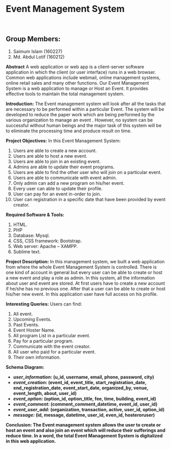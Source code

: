 <h1>Event Management System</h1>

<br><h2>Group Members:</h2>
	<ol>
	<li>Saimum Islam (160227)</li>
	<li>Md. Abdul Lotif (160212)</li>
	</ol>

<b>Abstract</b> 
A web application or web app is a client-server software application in which the client (or user interface) runs in a web browser. Common web applications include webmail, online management systems, online retail sales and many other functions.
Our Event Management System is a web application to manage or Host an Event. It provides effective tools to maintain the total management system.


<b>Introduction:</b>
The Event management system will look after all the tasks that are necessary to be performed within a particular Event. The system will be developed to reduce the paper work which are being performed by the various organization to manage an event . However, no system can be successful without human beings and the major task of this system will be to eliminate the processing time and produce result on time.



<b>Project Objectives:</b>
In this Event Management System:<ol>
    <li>Users are able to create a new account.</li>
    <li>Users are able to host a new event. </li>
    <li>Users are able to join in an existing event. </li>
    <li>Admins are able to update their event programs.</li>
    <li>Users are able to find the other user who will join on a particular event.</li>
    <li>Users are able to communicate with event admin. </li>
    <li>Only admin can add a new program on his/her event.</li>
    <li>Every user can able to update their profile.</li>
    <li>User can pay for an event in-order to join.</li>
    <li>User can registration in a specific date that have been provided by event creator.</li>
</ol>


<b>Required Software & Tools:</b>
    <ol>
	<li>HTML.</li>
    	<li>PHP</li>
    	<li>Database: Mysql.</li>
    	<li>CSS, CSS framework: Bootstrap.</li>
    	<li>Web server: Apache – XAMPP.</li>
    	<li>Sublime text.</li>
    </ol>



<b>Project Description:</b>
In this management system, we built a web application from where the whole
Event Management System is controlled. There is one kind of account in general but every user can be able to create or host a new event and play a role as admin. In this system, all the information about user and event are stored.
At first users have to create a new account if he/she has no previous one.
After that a user can be able to create or host his/her new event. In this application user have full access on his profile. 


<b>Interesting Queries:</b>
Users can find:<ol>
    <li>All event.</li>
    <li>Upcoming Events.</li>
    <li>Past Events.</li>
    <li>Event Hoster Name.</li>
    <li>All program List in a particular event.</li>
    <li>Pay for a particular program.</li>
    <li>Communicate with the event creator.</li>
    <li>All user who paid for a particular event.</li>
    <li>Their own information.</li> 
</ol>



<b>Schema Diagram:<b><ul>
    <li><i>user_information:</i> (u_id, username, email, phone, password, city)</li>
    <li><i>event_creation:</i> (event_id, event_title, start_registration_date, end_registration_date, event_start_date, organized_by, venue, event_length, about, user_id)</li>
    <li><i>event_option:</i> (option_id, option_title, fee, time, building, event_id)</li>
    <li><i>event_comment:</i> (comment_comment_datetime, event_id, user_id)</li>
    <li><i>event_user_add:</i> (organization, transaction, active, user_id, option_id)</li>
    <li><i>message:</i> (id,  message, datetime, user_id, even_id, hosteroruser)</li>
	</ul>
<b>Conclusion:</b>
The Event management system allows the user to create or host an event and also join an event which will reduce their sufferings and reduce time. In a word, the total Event Management System is digitalized in this web application.
